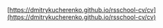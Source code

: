 [https://dmitrykucherenko.github.io/rsschool-cv/cv](https://dmitrykucherenko.github.io/rsschool-cv/cv) 

